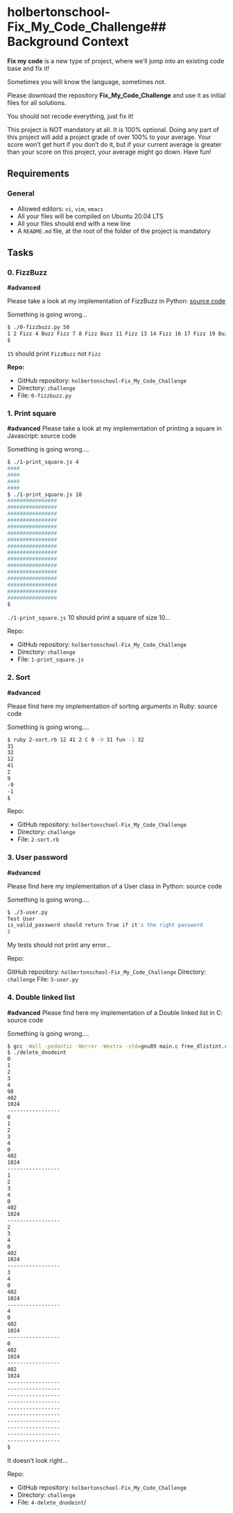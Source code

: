 # holbertonschool-Fix_My_Code_Challenge## Background Context

**Fix my code** is a new type of project, where we’ll jump into an existing code base and fix it!

Sometimes you will know the language, sometimes not.

Please download the repository **Fix_My_Code_Challenge** and use it as initial files for all solutions.

You should not recode everything, just fix it!

This project is NOT mandatory at all. It is 100% optional. Doing any part of this project will add a project grade of over 100% to your average. Your score won’t get hurt if you don’t do it, but if your current average is greater than your score on this project, your average might go down. Have fun!

## Requirements

### General
- Allowed editors: `vi`, `vim`, `emacs`
- All your files will be compiled on Ubuntu 20.04 LTS
- All your files should end with a new line
- A `README.md` file, at the root of the folder of the project is mandatory

## Tasks

### 0. FizzBuzz

**#advanced**

Please take a look at my implementation of FizzBuzz in Python: [source code](#)

Something is going wrong…

```bash
$ ./0-fizzbuzz.py 50
1 2 Fizz 4 Buzz Fizz 7 8 Fizz Buzz 11 Fizz 13 14 Fizz 16 17 Fizz 19 Buzz Fizz 22 23 Fizz Buzz 26 Fizz 28 29 Fizz 31 32 Fizz 34 Buzz Fizz 37 38 Fizz Buzz 41 Fizz 43 44 Fizz 46 47 Fizz 49 Buzz
$
```

`15` should print `FizzBuzz` not `Fizz`

**Repo:**

- GitHub repository:
`holbertonschool-Fix_My_Code_Challenge`
- Directory: `challenge`
- File: `0-fizzbuzz.py`

### 1. Print square
**#advanced**
Please take a look at my implementation of printing a square in Javascript: source code

Something is going wrong….

```bash
$ ./1-print_square.js 4
####
####
####
####
$ ./1-print_square.js 10
################
################
################
################
################
################
################
################
################
################
################
################
################
################
################
################
$
```

`./1-print_square.js` 10 should print a square of size 10…

Repo:

- GitHub repository: `holbertonschool-Fix_My_Code_Challenge`
- Directory: `challenge`
- File: `1-print_square.js`

### 2. Sort
**#advanced**

Please find here my implementation of sorting arguments in Ruby: source code

Something is going wrong….

```bash
$ ruby 2-sort.rb 12 41 2 C 9 -9 31 fun -1 32
31
32
12
41
2
9
-9
-1
$
```
Repo:

- GitHub repository: `holbertonschool-Fix_My_Code_Challenge`
- Directory: `challenge`
- File: `2-sort.rb`

### 3. User password

**#advanced**

Please find here my implementation of a User class in Python: source code

Something is going wrong….

```bash
$ ./3-user.py 
Test User
is_valid_password should return True if it's the right password
$
```
My tests should not print any error…

Repo:

GitHub repository: `holbertonschool-Fix_My_Code_Challenge`
Directory: `challenge`
File: `3-user.py`

### 4. Double linked list
**#advanced**
Please find here my implementation of a Double linked list in C: source code

Something is going wrong….

```bash
$ gcc -Wall -pedantic -Werror -Wextra -std=gnu89 main.c free_dlistint.c print_dlistint.c add_dnodeint_end.c delete_dnodeint_at_index.c -o delete_dnodeint
$ ./delete_dnodeint 
0
1
2
3
4
98
402
1024
-----------------
0
1
2
3
4
0
402
1024
-----------------
1
2
3
4
0
402
1024
-----------------
2
3
4
0
402
1024
-----------------
3
4
0
402
1024
-----------------
4
0
402
1024
-----------------
0
402
1024
-----------------
402
1024
-----------------
-----------------
-----------------
-----------------
-----------------
-----------------
-----------------
-----------------
-----------------
-----------------
$
```
It doesn’t look right…

Repo:

- GitHub repository: `holbertonschool-Fix_My_Code_Challenge`
- Directory: `challenge`
- File: `4-delete_dnodeint`/
 
